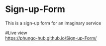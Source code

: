 # Sign-up-Form
This is a sign-up form for an imaginary service

#Live view  
https://phungo-hub.github.io/Sign-up-Form/
